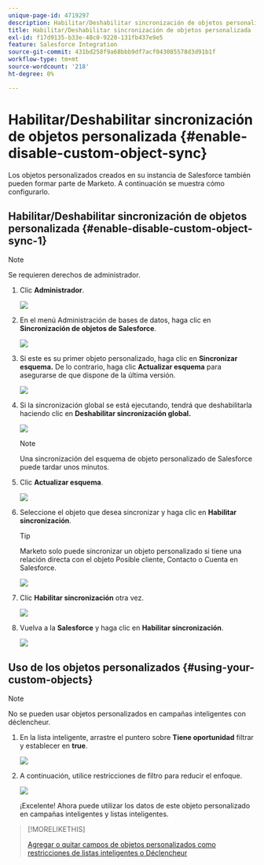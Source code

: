 ```yaml
---
unique-page-id: 4719297
description: Habilitar/Deshabilitar sincronización de objetos personalizada - Documentos de Marketo - Documentación del producto
title: Habilitar/Deshabilitar sincronización de objetos personalizada
exl-id: f17d9135-b33e-48c0-9220-131fb437e9e5
feature: Salesforce Integration
source-git-commit: 431bd258f9a68bbb9df7acf043085578d3d91b1f
workflow-type: tm+mt
source-wordcount: '218'
ht-degree: 0%

---
```


# Habilitar/Deshabilitar sincronización de objetos personalizada {#enable-disable-custom-object-sync}

Los objetos personalizados creados en su instancia de Salesforce también pueden formar parte de Marketo. A continuación se muestra cómo configurarlo.

## Habilitar/Deshabilitar sincronización de objetos personalizada {#enable-disable-custom-object-sync-1}

>[!NOTE]
>
>Se requieren derechos de administrador.

1. Clic **Administrador**.

   ![](assets/one.png)

1. En el menú Administración de bases de datos, haga clic en **Sincronización de objetos de Salesforce**.

   ![](assets/two-2.png)

1. Si este es su primer objeto personalizado, haga clic en **Sincronizar esquema.** De lo contrario, haga clic **Actualizar esquema** para asegurarse de que dispone de la última versión.

   ![](assets/image2014-12-10-10-3a14-3a44.png)

1. Si la sincronización global se está ejecutando, tendrá que deshabilitarla haciendo clic en **Deshabilitar sincronización global.**

   ![](assets/image2014-12-10-10-3a14-3a54.png)

   >[!NOTE]
   >
   >Una sincronización del esquema de objeto personalizado de Salesforce puede tardar unos minutos.

1. Clic **Actualizar esquema**.

   ![](assets/image2014-12-10-10-3a15-3a7.png)

1. Seleccione el objeto que desea sincronizar y haga clic en **Habilitar sincronización**.

   >[!TIP]
   >
   >Marketo solo puede sincronizar un objeto personalizado si tiene una relación directa con el objeto Posible cliente, Contacto o Cuenta en Salesforce.

   ![](assets/image2014-12-10-10-3a15-3a30.png)

1. Clic **Habilitar sincronización** otra vez.

   ![](assets/image2014-12-10-10-3a15-3a40.png)

1. Vuelva a la **Salesforce** y haga clic en **Habilitar sincronización**.

   ![](assets/image2014-12-10-10-3a15-3a49.png)

## Uso de los objetos personalizados {#using-your-custom-objects}

>[!NOTE]
>
>No se pueden usar objetos personalizados en campañas inteligentes con déclencheur.

1. En la lista inteligente, arrastre el puntero sobre **Tiene oportunidad** filtrar y establecer en **true**.

   ![](assets/image2015-8-26-9-3a39-3a28.png)

1. A continuación, utilice restricciones de filtro para reducir el enfoque.

   ![](assets/image2015-8-24-14-3a18-3a53.png)

   ¡Excelente! Ahora puede utilizar los datos de este objeto personalizado en campañas inteligentes y listas inteligentes.

>[!MORELIKETHIS]
>
>[Agregar o quitar campos de objetos personalizados como restricciones de listas inteligentes o Déclencheur](/help/marketo/product-docs/crm-sync/salesforce-sync/setup/optional-steps/add-remove-custom-object-field-as-smart-list-trigger-constraints.md)

